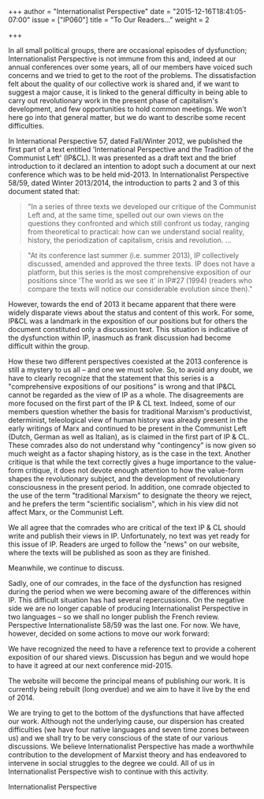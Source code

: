 +++
author = "Internationalist Perspective"
date = "2015-12-16T18:41:05-07:00"
issue = ["IP060"]
title = "To Our Readers..."
weight = 2

+++

In all small political groups, there are occasional episodes of dysfunction; Internationalist Perspective is not immune from this and, indeed at our annual conferences over some years, all of our members have voiced such concerns and we tried to get to the root of the problems. The dissatisfaction felt about the quality of our collective work is shared and, if we want to suggest a major cause, it is linked to the general difficulty in being able to carry out revolutionary work in the present phase of capitalism's development, and few opportunities to hold common meetings. We won't here go into that general matter, but we do want to describe some recent difficulties.

In International Perspective 57, dated Fall/Winter 2012, we published the first part of a text entitled 'International Perspective and the Tradition of the Communist Left' (IP&CL). It was presented as a draft text and the brief introduction to it declared an intention to adopt such a document at our next conference which was to be held mid-2013. In Internationalist Perspective 58/59, dated Winter 2013/2014, the introduction to parts 2 and 3 of this document stated that:

> "In a series of three texts we developed our critique of the Communist Left and, at the same time, spelled out our own views on the questions they confronted and which still confront us today, ranging from theoretical to practical: how can we understand social reality, history, the periodization of capitalism, crisis and revolution. ...

> "At its conference last summer (i.e. summer 2013), IP collectively discussed, amended and approved the three texts. IP does not have a platform, but this series is the most comprehensive exposition of our positions since 'The world as we see it' in IP#27 (1994) (readers who compare the texts will notice our considerable evolution since then)."

However, towards the end of 2013 it became apparent that there were widely disparate views about the status and content of this work. For some, IP&CL was a landmark in the exposition of our positions but for others the document constituted only a discussion text. This situation is indicative of the dysfunction within IP, inasmuch as frank discussion had become difficult within the group.

How these two different perspectives coexisted at the 2013 conference is still a mystery to us all – and one we must solve. So, to avoid any doubt, we have to clearly recognize that the statement that this series is a "comprehensive expositions of our positions" is wrong and that IP&CL cannot be regarded as the view of IP as a whole. The disagreements are more focused on the first part of the IP & CL text. Indeed, some of our members question whether the basis for traditional Marxism's productivist, determinist, teleological view of human history was already present in the early writings of Marx and continued to be present in the Communist Left (Dutch, German as well as Italian), as is claimed in the first part of IP & CL. These comrades also do not understand why "contingency" is now given so much weight as a factor shaping history, as is the case in the text. Another critique is that while the text correctly gives a huge importance to the value-form critique, it does not devote enough attention to how the value-form shapes the revolutionary subject, and the development of revolutionary consciousness in the present period. In addition, one comrade objected to the use of the term "traditional Marxism" to designate the theory we reject, and he prefers the term "scientific socialism", which in his view did not affect Marx, or the Communist Left. 
 
We all agree that the comrades who are critical of the text IP & CL should write and publish their views in IP. Unfortunately, no text was yet ready for this issue of IP. Readers are urged to follow the "news" on our website, where the texts will be published as soon as they are finished.

Meanwhile, we continue to discuss.
 
Sadly, one of our comrades, in the face of the dysfunction has resigned during the period when we were becoming aware of the differences within IP.
This difficult situation has had several repercussions. On the negative side we are no longer capable of producing Internationalist Perspective in two languages – so we shall no longer publish the French review. Perspective Internationaliste 58/59 was the last one. For now. We have, however, decided on some actions to move our work forward:

We have recognized the need to have a reference text to provide a coherent exposition of our shared views. Discussion has begun and we would hope to have it agreed at our next conference mid-2015.

The website will become the principal means of publishing our work. It is currently being rebuilt (long overdue) and we aim to have it live by the end of 2014.

We are trying to get to the bottom of the dysfunctions that have affected our work. Although not the underlying cause, our dispersion has created difficulties (we have four native languages and seven time zones between us) and we shall try to be very conscious of the state of our various discussions.
We believe Internationalist Perspective has made a worthwhile contribution to the development of Marxist theory and has endeavored to intervene in social struggles to the degree we could. All of us in Internationalist Perspective wish to continue with this activity. 

Internationalist Perspective